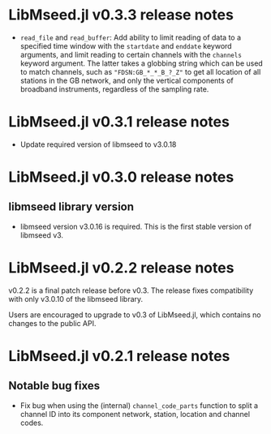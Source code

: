 # LibMseed.jl v0.3.3 release notes

- `read_file` and `read_buffer`: Add ability to limit reading of
 data to a specified time window with the `startdate` and `enddate`
 keyword arguments, and limit reading to certain channels with the
 `channels` keyword argument.  The latter takes a globbing string
 which can be used to match channels, such as `"FDSN:GB_*_*_B_?_Z"`
 to get all location of all stations in the GB network, and only the
 vertical components of broadband instruments, regardless of the
 sampling rate.


# LibMseed.jl v0.3.1 release notes

- Update required version of libmseed to v3.0.18


# LibMseed.jl v0.3.0 release notes

## libmseed library version

- libmseed version v3.0.16 is required.  This is the first stable
  version of libmseed v3.


# LibMseed.jl v0.2.2 release notes

v0.2.2 is a final patch release before v0.3.  The release fixes
compatibility with only v3.0.10 of the libmseed library.

Users are encouraged to upgrade to v0.3 of LibMseed.jl, which
contains no changes to the public API.


# LibMseed.jl v0.2.1 release notes

## Notable bug fixes
- Fix bug when using the (internal) `channel_code_parts` function
  to split a channel ID into its component network, station, location
  and channel codes.
